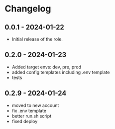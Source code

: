 # Changelog

## 0.0.1 - 2024-01-22
- Initial release of the role.

## 0.2.0 - 2024-01-23
- Added target envs: dev, pre, prod
- added config templates including .env template
- tests

## 0.2.9 - 2024-01-24
 - moved to new account
 - fix .env template
 - better run.sh script
 - fixed deploy